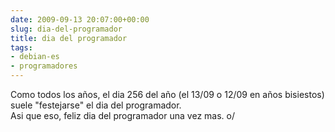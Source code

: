 ```yaml
---  
date: 2009-09-13 20:07:00+00:00  
slug: dia-del-programador  
title: dia del programador  
tags:  
- debian-es  
- programadores  
---  
```

  
Como todos los años, el dia 256 del año (el 13/09 o 12/09 en años bisiestos) suele "festejarse" el dia del programador.  
Asi que eso, feliz dia del programador una vez mas. o/  
